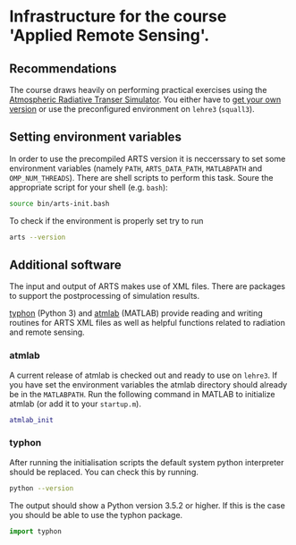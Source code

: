 # Infrastructure for the course 'Applied Remote Sensing'.

## Recommendations
The course draws heavily on performing practical exercises using the
[Atmospheric Radiative Transer Simulator][ARTS]. You either have to
[get your own version][get-arts] or use the preconfigured environment on
`lehre3` (`squall3`).

## Setting environment variables
In order to use the precompiled ARTS version it is neccerssary to set some
environment variables (namely `PATH`, `ARTS_DATA_PATH`, `MATLABPATH` and
`OMP_NUM_THREADS`).
There are shell scripts to perform this task. Soure the appropriate script for
your shell (e.g. `bash`):

```bash
source bin/arts-init.bash
```

To check if the environment is properly set try to run

```bash
arts --version
```
## Additional software
The input and output of ARTS makes use of XML files. There are packages to
support the postprocessing of simulation results.

[typhon][] (Python 3) and [atmlab][] (MATLAB) provide reading and writing
routines for ARTS XML files as well as helpful functions related to radiation
and remote sensing.

### atmlab
A current release of atmlab is checked out and ready to use on `lehre3`.
If you have set the environment variables the atmlab directory should already
be in the `MATLABPATH`. Run the following command in MATLAB to initialize
atmlab (or add it to your `startup.m`).

```matlab
atmlab_init
```

### typhon
After running the initialisation scripts the default system python interpreter
should be replaced. You can check this by running.

```bash
python --version
```

The output should show a Python version 3.5.2 or higher. If this is the case
you should be able to use the typhon package.

```python
import typhon
```

[ARTS]: http://radiativetransfer.org/
[Anaconda]: https://www.continuum.io/downloads
[atmlab]: http://radiativetransfer.org/tools/#atmlab
[get-arts]: http://radiativetransfer.org/getarts/
[typhon]: http://radiativetransfer.org/tools/#typhon
